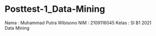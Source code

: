 # Posttest-1_Data-Mining
Nama  : Muhammad Putra Wibisono
NIM   : 2109116045
Kelas : SI B1 2021 Data Mining
